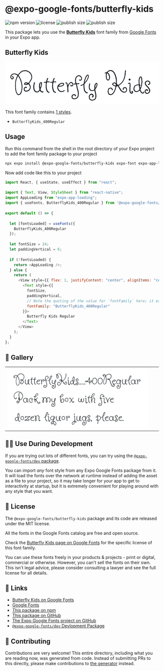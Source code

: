 # @expo-google-fonts/butterfly-kids

![npm version](https://flat.badgen.net/npm/v/@expo-google-fonts/butterfly-kids)
![license](https://flat.badgen.net/github/license/expo/google-fonts)
![publish size](https://flat.badgen.net/packagephobia/install/@expo-google-fonts/butterfly-kids)
![publish size](https://flat.badgen.net/packagephobia/publish/@expo-google-fonts/butterfly-kids)

This package lets you use the [**Butterfly Kids**](https://fonts.google.com/specimen/Butterfly+Kids) font family from [Google Fonts](https://fonts.google.com/) in your Expo app.

## Butterfly Kids

![Butterfly Kids](./font-family.png)

This font family contains [1 styles](#-gallery).

- `ButterflyKids_400Regular`

## Usage

Run this command from the shell in the root directory of your Expo project to add the font family package to your project

```sh
npx expo install @expo-google-fonts/butterfly-kids expo-font expo-app-loading
```

Now add code like this to your project

```js
import React, { useState, useEffect } from "react";

import { Text, View, StyleSheet } from "react-native";
import AppLoading from "expo-app-loading";
import { useFonts, ButterflyKids_400Regular } from '@expo-google-fonts/butterfly-kids';

export default () => {

  let [fontsLoaded] = useFonts({
    ButterflyKids_400Regular
  });

  let fontSize = 24;
  let paddingVertical = 6;

  if (!fontsLoaded) {
    return <AppLoading />;
  } else {
    return (
      <View style={{ flex: 1, justifyContent: "center", alignItems: "center" }}>
        <Text style={{
          fontSize,
          paddingVertical,
          // Note the quoting of the value for `fontFamily` here; it expects a string!
          fontFamily: "ButterflyKids_400Regular"
        }}>
          Butterfly Kids Regular
        </Text>
      </View>
    );
  }
};
```

## 🔡 Gallery


||||
|-|-|-|
|![ButterflyKids_400Regular](./ButterflyKids_400Regular.ttf.png)||||


## 👩‍💻 Use During Development

If you are trying out lots of different fonts, you can try using the [`@expo-google-fonts/dev` package](https://github.com/expo/google-fonts/tree/master/font-packages/dev#readme).

You can import _any_ font style from any Expo Google Fonts package from it. It will load the fonts over the network at runtime instead of adding the asset as a file to your project, so it may take longer for your app to get to interactivity at startup, but it is extremely convenient for playing around with any style that you want.


## 📖 License

The `@expo-google-fonts/butterfly-kids` package and its code are released under the MIT license.

All the fonts in the Google Fonts catalog are free and open source.

Check the [Butterfly Kids page on Google Fonts](https://fonts.google.com/specimen/Butterfly+Kids) for the specific license of this font family.

You can use these fonts freely in your products & projects - print or digital, commercial or otherwise. However, you can't sell the fonts on their own. This isn't legal advice, please consider consulting a lawyer and see the full license for all details.

## 🔗 Links

- [Butterfly Kids on Google Fonts](https://fonts.google.com/specimen/Butterfly+Kids)
- [Google Fonts](https://fonts.google.com/)
- [This package on npm](https://www.npmjs.com/package/@expo-google-fonts/butterfly-kids)
- [This package on GitHub](https://github.com/expo/google-fonts/tree/master/font-packages/butterfly-kids)
- [The Expo Google Fonts project on GitHub](https://github.com/expo/google-fonts)
- [`@expo-google-fonts/dev` Devlopment Package](https://github.com/expo/google-fonts/tree/master/font-packages/dev)

## 🤝 Contributing

Contributions are very welcome! This entire directory, including what you are reading now, was generated from code. Instead of submitting PRs to this directly, please make contributions to [the generator](https://github.com/expo/google-fonts/tree/master/packages/generator) instead.
